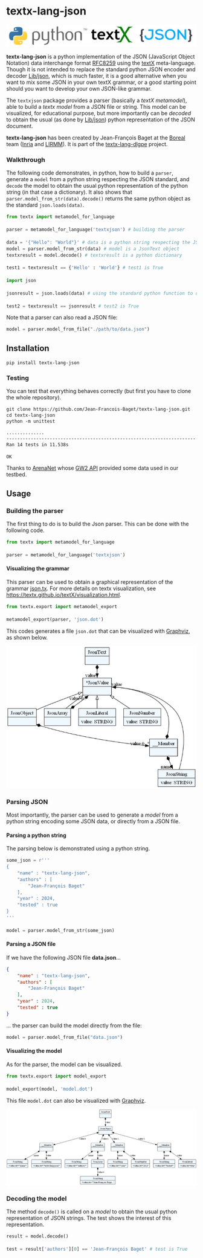 # textx-lang-json

![logos](https://github.com/Jean-Francois-Baget/textx-lang-json/blob/main/img/logos.jpg)

**textx-lang-json** is a python implementation of the JSON (JavaScript Object Notation) data interchange format [RFC8259](https://www.rfc-editor.org/rfc/rfc8259) using the [textX](https://textx.github.io/textX/) meta-language. Though it is not intended to replace the standard python JSON encoder and decoder [Lib/json](https://docs.python.org/3/library/json.html), which is much faster, it is a good alternative when you want to mix some JSON in your own textX grammar, or a good starting point should you want to develop your own JSON-like grammar.

The `textxjson` package provides a parser (basically a *textX* *metamodel*), able to build a *textx* *model* from a JSON file or string. This model can be visualized, for educational purpose, but more importantly can be *decoded* to obtain the usual (as done by [Lib/json](https://docs.python.org/3/library/json.html)) python representation of the JSON document.

**textx-lang-json** has been created by Jean-François Baget at the [Boreal](https://team.inria.fr/boreal/) team ([Inria](https://www.inria.fr/fr) and [LIRMM](https://www.lirmm.fr/)). It is part of the [textx-lang-dlgpe]() project.

### Walkthrough

The following code demonstrates, in python, how to build a `parser`, generate a `model` from a python string respecting the JSON standard, and `decode` the model to obtain the usual python representation of the python string (in that case a dictionary). It also shows that `parser.model_from_str(data).decode()` returns the same python object as the standard `json.loads(data)`.

```python
from textx import metamodel_for_language

parser = metamodel_for_language('textxjson') # building the parser

data = '{"Hello": "World"}' # data is a python string respecting the JSON format
model = parser.model_from_str(data) # model is a JsonText object
textxresult = model.decode() # textxresult is a python dictionary

test1 = textxresult == {'Hello' : 'World'} # test1 is True

import json

jsonresult = json.loads(data) # using the standard python function to decode data

test2 = textxresult == jsonresult # test2 is True
```

Note that a parser can also read a JSON file:

```python
model = parser.model_from_file("./path/to/data.json")

```

## Installation

```
pip install textx-lang-json
```

### Testing

You can test that everything behaves correctly (but first you have to clone the whole repository).

```
git clone https://github.com/Jean-Francois-Baget/textx-lang-json.git
cd textx-lang-json
python -m unittest
```
```
..............
----------------------------------------------------------------------
Ran 14 tests in 11.538s

OK
```

Thanks to [ArenaNet](https://www.arena.net/) whose [GW2 API](https://wiki.guildwars2.com/wiki/API:Main) provided some data used in our testbed.

## Usage

### Building the parser

The first thing to do is to build the Json parser. This can be done with the following code.

```python
from textx import metamodel_for_language

parser = metamodel_for_language('textxjson')
```

#### Visualizing the grammar

This parser can be used to obtain a graphical representation of the grammar [json.tx](./src/textxjson/grammar/json.tx). For more details on textx visualization, see https://textx.github.io/textX/visualization.html.

```python
from textx.export import metamodel_export

metamodel_export(parser, 'json.dot')
```
This codes generates a file `json.dot` that can be visualized with [Graphviz](https://graphviz.org/), as shown below.

![parser](https://github.com/Jean-Francois-Baget/textx-lang-json/blob/main/img/json.png)

### Parsing JSON

Most importantly, the parser can be used to generate a *model* from a python string encoding some JSON data, or directly from a JSON file.

#### Parsing a python string

The parsing below is demonstrated using a python string.

```python
some_json = r'''
{
    "name" : "textx-lang-json",
    "authors" : [
        "Jean-François Baget"
    ],
    "year" : 2024,
    "tested" : true
}
'''

model = parser.model_from_str(some_json)
```

#### Parsing a JSON file

If we have the following JSON file **data.json**...

```json
{
    "name" : "textx-lang-json",
    "authors" : [
        "Jean-François Baget"
    ],
    "year" : 2024,
    "tested" : true
}
```
... the parser can build the model directly from the file:

```python
model = parser.model_from_file("data.json")
```

#### Visualizing the model

As for the parser, the model can be visualized.

```python
from textx.export import model_export

model_export(model, 'model.dot')
```
This file `model.dot` can also be visualized with [Graphviz](https://graphviz.org/).


![model](https://github.com/Jean-Francois-Baget/textx-lang-json/blob/main/img/model.png)

### Decoding the model

The method `decode()` is called on a *model* to obtain the usual python representation of JSON strings. The test shows the interest of this representation.

```python
result = model.decode()

test = result['authors'][0] == 'Jean-François Baget' # test is True
```





